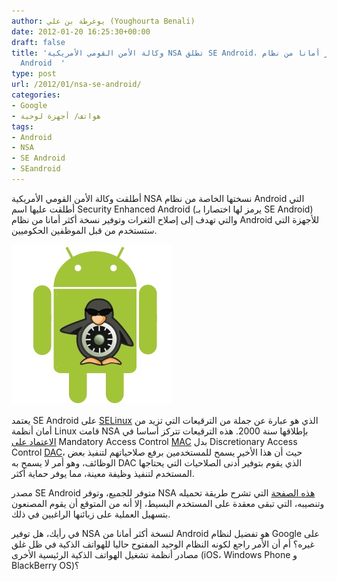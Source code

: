 ```yaml
---
author: يوغرطة بن علي (Youghourta Benali)
date: 2012-01-20 16:25:30+00:00
draft: false
title: 'وكالة الأمن القومي الأمريكية NSA تطلق SE Android، نسخة أكثر أمانا من نظام
  Android  '
type: post
url: /2012/01/nsa-se-android/
categories:
- Google
- هواتف/ أجهزة لوحية
tags:
- Android
- NSA
- SE Android
- SEandroid
---
```


أطلقت وكالة الأمن القومي الأمريكية NSA نسختها الخاصة من نظام Android التي أطلقت عليها اسم Security Enhanced Android (يرمز لها اختصارا بـ SE Android) والتي تهدف إلى إصلاح الثغرات وتوفير نسخة أكثر أمانا من نظام Android للأجهزة التي ستستخدم من قبل الموظفين الحكوميين.




[![](SE-Android.jpg)
](SE-Android.jpg)




يعتمد SE Android على [SELinux](http://selinuxproject.org/page/SEAndroid) الذي هو عبارة عن جملة من الترقيعات التي تزيد من أمان أنظمة Linux قامت NSA بإطلاقها سنة 2000. هذه الترقيعات تتركز أساسا في [الاعتماد على](http://www.extremetech.com/computing/114085-se-android-released-build-your-nsa-approved-android-device-today) Mandatory Access Control [MAC](http://en.wikipedia.org/wiki/Media_Access_Control) بدل Discretionary Access Control [DAC](http://en.wikipedia.org/wiki/Discretionary_Access_Control)، حيث أن هذا الأخير يسمح للمستخدمين برفع صلاحياتهم لتنفيذ بعض الوظائف، وهو أمر لا يسمح به DAC الذي يقوم بتوفير أدنى الصلاحيات التي يحتاجها المستخدم لتنفيذ وظيفة معينة، مما يوفر حماية أكثر.




مصدر SE Android متوفر للجميع، وتوفر NSA [هذه الصفحة](http://selinuxproject.org/page/SEAndroid) التي تشرح طريقة تحميله وتنصيبه، التي تبقى معقدة على المستخدم البسيط، إلا أنه من المتوقع أن يقوم المصنعون بتسهيل العملية على زبائنها الراغبين في ذلك.




في رأيك، هل توفير NSA لنسخة أكثر أمانا من Android هو تفضيل لنظام Google على غيره؟ أم أن الأمر راجع لكونه النظام الوحيد المفتوح حاليا للهواتف الذكية في ظل غلق مصادر أنظمة تشغيل الهواتف الذكية الرئيسية الأخرى (iOS، Windows Phone و BlackBerry OS)؟
